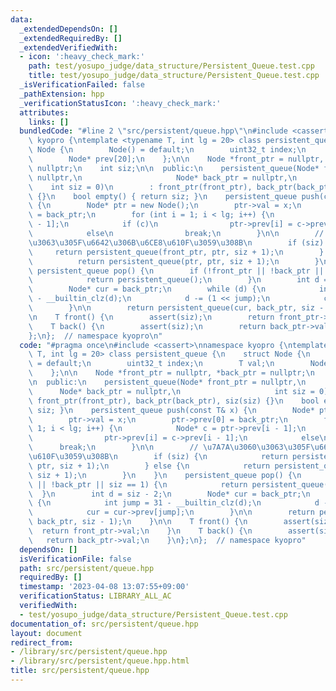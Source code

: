 ```yaml
---
data:
  _extendedDependsOn: []
  _extendedRequiredBy: []
  _extendedVerifiedWith:
  - icon: ':heavy_check_mark:'
    path: test/yosupo_judge/data_structure/Persistent_Queue.test.cpp
    title: test/yosupo_judge/data_structure/Persistent_Queue.test.cpp
  _isVerificationFailed: false
  _pathExtension: hpp
  _verificationStatusIcon: ':heavy_check_mark:'
  attributes:
    links: []
  bundledCode: "#line 2 \"src/persistent/queue.hpp\"\n#include <cassert>\nnamespace\
    \ kyopro {\ntemplate <typename T, int lg = 20> class persistent_queue {\n    struct\
    \ Node {\n        Node() = default;\n        uint32_t index;\n        T val;\n\
    \        Node* prev[20];\n    };\n\n    Node *front_ptr = nullptr, *back_ptr =\
    \ nullptr;\n    int siz;\n\n  public:\n    persistent_queue(Node* front_ptr =\
    \ nullptr,\n                     Node* back_ptr = nullptr,\n                 \
    \    int siz = 0)\n        : front_ptr(front_ptr), back_ptr(back_ptr), siz(siz)\
    \ {}\n    bool empty() { return siz; }\n    persistent_queue push(const T& x)\
    \ {\n        Node* ptr = new Node();\n        ptr->val = x;\n        ptr->prev[0]\
    \ = back_ptr;\n        for (int i = 1; i < lg; i++) {\n            Node* c = ptr->prev[i\
    \ - 1];\n            if (c)\n                ptr->prev[i] = c->prev[i - 1];\n\
    \            else\n                break;\n        }\n\n        // \u7A7A\u3060\
    \u3063\u305F\u6642\u306B\u6CE8\u610F\u3059\u308B\n        if (siz) {\n       \
    \     return persistent_queue(front_ptr, ptr, siz + 1);\n        } else {\n  \
    \          return persistent_queue(ptr, ptr, siz + 1);\n        }\n    }\n   \
    \ persistent_queue pop() {\n        if (!front_ptr || !back_ptr || siz == 1) {\n\
    \            return persistent_queue();\n        }\n        int d = siz - 2;\n\
    \        Node* cur = back_ptr;\n        while (d) {\n            int jump = 31\
    \ - __builtin_clz(d);\n            d -= (1 << jump);\n            cur = cur->prev[jump];\n\
    \        }\n\n        return persistent_queue(cur, back_ptr, siz - 1);\n    }\n\
    \n    T front() {\n        assert(siz);\n        return front_ptr->val;\n    }\n\
    \    T back() {\n        assert(siz);\n        return back_ptr->val;\n    }\n\
    };\n};  // namespace kyopro\n"
  code: "#pragma once\n#include <cassert>\nnamespace kyopro {\ntemplate <typename\
    \ T, int lg = 20> class persistent_queue {\n    struct Node {\n        Node()\
    \ = default;\n        uint32_t index;\n        T val;\n        Node* prev[20];\n\
    \    };\n\n    Node *front_ptr = nullptr, *back_ptr = nullptr;\n    int siz;\n\
    \n  public:\n    persistent_queue(Node* front_ptr = nullptr,\n               \
    \      Node* back_ptr = nullptr,\n                     int siz = 0)\n        :\
    \ front_ptr(front_ptr), back_ptr(back_ptr), siz(siz) {}\n    bool empty() { return\
    \ siz; }\n    persistent_queue push(const T& x) {\n        Node* ptr = new Node();\n\
    \        ptr->val = x;\n        ptr->prev[0] = back_ptr;\n        for (int i =\
    \ 1; i < lg; i++) {\n            Node* c = ptr->prev[i - 1];\n            if (c)\n\
    \                ptr->prev[i] = c->prev[i - 1];\n            else\n          \
    \      break;\n        }\n\n        // \u7A7A\u3060\u3063\u305F\u6642\u306B\u6CE8\
    \u610F\u3059\u308B\n        if (siz) {\n            return persistent_queue(front_ptr,\
    \ ptr, siz + 1);\n        } else {\n            return persistent_queue(ptr, ptr,\
    \ siz + 1);\n        }\n    }\n    persistent_queue pop() {\n        if (!front_ptr\
    \ || !back_ptr || siz == 1) {\n            return persistent_queue();\n      \
    \  }\n        int d = siz - 2;\n        Node* cur = back_ptr;\n        while (d)\
    \ {\n            int jump = 31 - __builtin_clz(d);\n            d -= (1 << jump);\n\
    \            cur = cur->prev[jump];\n        }\n\n        return persistent_queue(cur,\
    \ back_ptr, siz - 1);\n    }\n\n    T front() {\n        assert(siz);\n      \
    \  return front_ptr->val;\n    }\n    T back() {\n        assert(siz);\n     \
    \   return back_ptr->val;\n    }\n};\n};  // namespace kyopro"
  dependsOn: []
  isVerificationFile: false
  path: src/persistent/queue.hpp
  requiredBy: []
  timestamp: '2023-04-08 13:07:55+09:00'
  verificationStatus: LIBRARY_ALL_AC
  verifiedWith:
  - test/yosupo_judge/data_structure/Persistent_Queue.test.cpp
documentation_of: src/persistent/queue.hpp
layout: document
redirect_from:
- /library/src/persistent/queue.hpp
- /library/src/persistent/queue.hpp.html
title: src/persistent/queue.hpp
---
```

